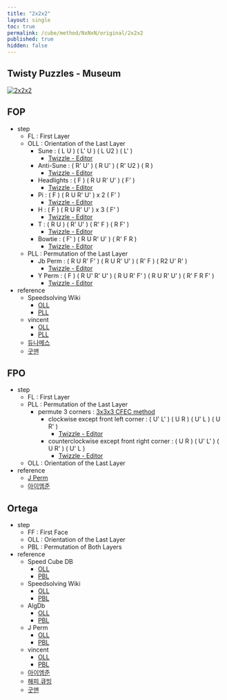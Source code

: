 ```yaml
---
title: "2x2x2"
layout: single
toc: true
permalink: /cube/method/NxNxN/original/2x2x2
published: true
hidden: false
---
```


<head>
  <base target="_blank">
</head>



## Twisty Puzzles - Museum

<a href="https://twistypuzzles.com/app/museum/museum_showitem.php?pkey=20">
  <img alt="2x2x2" src="https://twistypuzzles.com/museum/large/00020-01.jpg">
</a>



## FOP

- step
  - FL : First Layer
  - OLL : Orientation of the Last Layer
    - Sune : ( L U ) ( L' U ) ( L U2 ) ( L' )
      - [Twizzle - Editor](https://alpha.twizzle.net/edit/?puzzle=2x2x2&setup-anchor=end&stickering=OLL&alg=L+U+L%27+U+L+U2+L%27)
    - Anti-Sune : ( R' U' ) ( R U' ) ( R' U2 ) ( R )
      - [Twizzle - Editor](https://alpha.twizzle.net/edit/?puzzle=2x2x2&setup-anchor=end&stickering=OLL&alg=R%27+U%27+R+U%27+R%27+U2%27+R)
    - Headlights : ( F ) ( R U R' U' ) ( F' )
      - [Twizzle - Editor](https://alpha.twizzle.net/edit/?puzzle=2x2x2&setup-anchor=end&stickering=OLL&alg=F+R+U+R%27+U%27+F%27)
    - Pi : ( F ) ( R U R' U' ) x 2 ( F' )
      - [Twizzle - Editor](https://alpha.twizzle.net/edit/?puzzle=2x2x2&setup-anchor=end&stickering=OLL&alg=F+%28R+U+R%27+U%27%292+F%27)
    - H : ( F ) ( R U R' U' ) x 3 ( F' )
      - [Twizzle - Editor](https://alpha.twizzle.net/edit/?puzzle=2x2x2&setup-anchor=end&stickering=OLL&alg=F+%28R+U+R%27+U%27%293+F%27)
    - T : ( R U ) ( R' U' ) ( R' F ) ( R F' )
      - [Twizzle - Editor](https://alpha.twizzle.net/edit/?puzzle=2x2x2&setup-anchor=end&stickering=OLL&alg=R+U+R%27+U%27+R%27+F+R+F%27)
    - Bowtie : ( F' ) ( R U R' U' ) ( R' F R )
      - [Twizzle - Editor](https://alpha.twizzle.net/edit/?puzzle=2x2x2&setup-anchor=end&stickering=OLL&alg=F%27+R+U+R%27+U%27+R%27+F+R)
  - PLL : Permutation of the Last Layer
    - Jb Perm : ( R U R' F' ) ( R U R' U' ) ( R' F ) ( R2 U' R' )
      - [Twizzle - Editor](https://alpha.twizzle.net/edit/?puzzle=2x2x2&setup-anchor=end&stickering=PLL&alg=R+U+R%27+F%27+R+U+R%27+U%27+R%27+F+R2+U%27+R%27)
    - Y Perm : ( F ) ( R U' R' U' ) ( R U R' F' ) ( R U R' U' ) ( R' F R F' )
      - [Twizzle - Editor](https://alpha.twizzle.net/edit/?puzzle=2x2x2&setup-anchor=end&stickering=PLL&alg=F+R+U%27+R%27+U%27+R+U+R%27+F%27+R+U+R%27+U%27+R%27+F+R+F%27)
- reference
  - Speedsolving Wiki
    - [OLL](https://www.speedsolving.com/wiki/index.php/OLL_(2x2x2))
    - [PLL](https://www.speedsolving.com/wiki/index.php/PLL_(2x2x2))
  - vincent
    - [OLL](https://m.blog.naver.com/vincentcube/60134585079)
    - [PLL](https://m.blog.naver.com/vincentcube/60134585117)
  - [듀나메스](https://youtu.be/wTMsdWKq6No)
  - [굿맨](https://youtu.be/byZU8_inqSU)



## FPO

- step
  - FL : First Layer
  - PLL : Permutation of the Last Layer
    - permute 3 corners : [3x3x3 CFEC method](/cube/method/NxNxN/original/3x3x3#cfec)
      - clockwise except front left corner : ( U' L' ) ( U R ) ( U' L ) ( U R' )
        - [Twizzle - Editor](https://alpha.twizzle.net/edit/?puzzle=2x2x2&setup-anchor=end&stickering=PLL&alg=U%27+L%27+U+R+U%27+L+U+R%27)
      - counterclockwise except front right corner : ( U R ) ( U' L' ) ( U R' ) ( U' L )
        - [Twizzle - Editor](https://alpha.twizzle.net/edit/?puzzle=2x2x2&setup-anchor=end&stickering=PLL&alg=U+R+U%27+L%27+U+R%27+U%27+L)
  - OLL : Orientation of the Last Layer
- reference
  - [J Perm](https://jperm.net/2x2)
  - [아이엠준](https://youtu.be/3UtuDW2THL4)



## Ortega

- step
  - FF : First Face
  - OLL : Orientation of the Last Layer
  - PBL : Permutation of Both Layers
- reference
  - Speed Cube DB
    - [OLL](https://speedcubedb.com/a/2x2/OrtegaOLL)
    - [PBL](https://speedcubedb.com/a/2x2/OrtegaPBL)
  - Speedsolving Wiki
    - [OLL](https://www.speedsolving.com/wiki/index.php/OLL_(2x2x2))
    - [PBL](https://www.speedsolving.com/wiki/index.php/PBL)
  - AlgDb
    - [OLL](http://algdb.net/puzzle/222/ortegaoll)
    - [PBL](http://algdb.net/puzzle/222/ortegapbl)
  - J Perm
    - [OLL](https://jperm.net/algs/2x2oll)
    - [PBL](https://jperm.net/algs/2x2pbl)
  - vincent
    - [OLL](https://m.blog.naver.com/vincentcube/60134828818)
    - [PBL](https://m.blog.naver.com/vincentcube/60134828872)
  - [아이엠준](https://youtu.be/BNmOS69maw4)
  - [해피 큐빙](https://youtu.be/3d1IKL6HMUs)
  - [굿맨](https://youtu.be/zcihyvuCvMQ)
